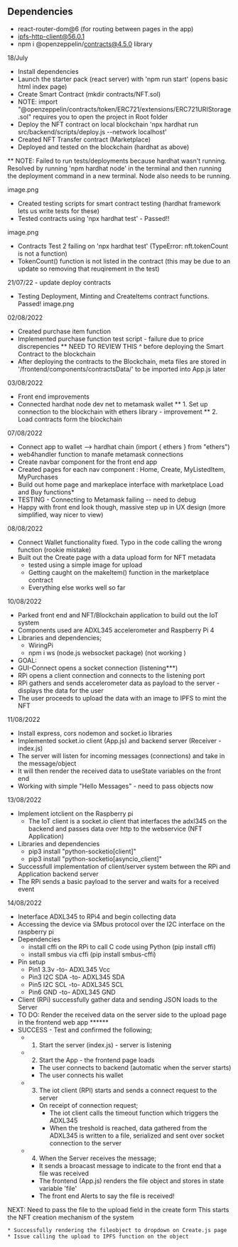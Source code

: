 
## Dependencies
* react-router-dom@6 (for routing between pages in the app)
* ipfs-http-client@56.0.1
* npm i @openzeppelin/contracts@4.5.0 library


18/July

* Install dependencies
* Launch the starter pack (react server) with 'npm run start' (opens basic html index page)
* Create Smart Contract (mkdir contracts/NFT.sol)
* NOTE: import "@openzeppelin/contracts/token/ERC721/extensions/ERC721URIStorage.sol" requires you to open the project in Root folder
* Deploy the NFT contract on local blockchain 'npx hardhat run src/backend/scripts/deploy.js --network localhost'
* Created NFT Transfer contract (Marketplace)
* Deployed and tested on the blockchain (hardhat as above)

** NOTE: Failed to run tests/deployments because hardhat wasn't running. Resolved by running 'npm hardhat node' in the terminal and then running the deployment command in a new terminal. Node also needs to be running. 

image.png

* Created testing scripts for smart contract testing (hardhat framework lets us write tests for these)
* Tested contracts using 'npx hardhat test' - Passed!!

image.png

* Contracts Test 2 failing on 'npx hardhat test' (TypeError: nft.tokenCount is not a function)
* TokenCount() function is not listed in the contract (this may be due to an update so removing that reuqirement in the test)


21/07/22 - update deploy contracts

* Testing Deployment, Minting and CreateItems contract functions. Passed!
image.png

02/08/2022
* Created purchase item function
* Implemented purchase function test script - failure due to price discrepencies
** NEED TO REVIEW THIS ^ before deploying the Smart Contract to the blockchain
* After deploying the contracts to the Blockchain, meta files are stored in '/frontend/components/contractsData/' to be imported into App.js later


03/08/2022
* Front end improvements
* Connected hardhat node dev net to metamask wallet
** 1. Set up connection to the blockchain with ethers library - improvement
** 2. Load contracts form the blockchain


07/08/2022
* Connect app to wallet --> hardhat chain (import { ethers }  from "ethers")
* web4handler function to manafe metamask connections
* Create navbar component for the front end app
* Created pages for each nav component : Home, Create, MyListedItem, MyPurchases
* Build out home page and markeplace interface with marketplace Load and Buy functions*
* TESTING - Connecting to Metamask failing -- need to debug
* Happy with front end look though, massive step up in UX design (more simplified, way nicer to view)

08/08/2022
* Connect Wallet functionality fixed. Typo in the code calling the wrong function (rookie mistake)
* Built out the Create page with a data upload form for NFT metadata
    * tested using a simple image for upload
    * Getting caught on the makeItem() function in the marketplace contract
    * Everything else works well so far


10/08/2022
* Parked front end and NFT/Blockchain application to build out the IoT system
* Components used are ADXL345 accelerometer and Raspberry Pi 4
* Libraries and dependencies;
    * WiringPi
    * npm i ws (node.js websocket package) (not working )
* GOAL: 
* GUI-Connect opens a socket connection (listening***)
* RPi opens a client connection and connects to the listening port
* RPi gathers and sends accelerometer data as payload to the server - displays the data for the user
* The user proceeds to upload the data with an image to IPFS to mint the NFT

11/08/2022
* Install express, cors nodemon and socket.io libraries
* Implemented socket.io client (App.js) and backend server (Receiver - index.js)
* The server will listen for incoming messages (connections) and take in the message/object
* It will then render the received data to useState variables on the front end
* Working with simple "Hello Messages" - need to pass objects now

13/08/2022
* Implement iotclient on the Raspberry pi
    * The IoT client is a socket.io client that interfaces the adxl345 on the backend and passes data over http to the webservice (NFT Application)
* Libraries and dependencies
    * pip3 install "python-socketio[client]"
    * pip3 install "python-socketio[asyncio_client]"
* Successfull implementation of client/server system between the RPi and Application backend server
* The RPi sends a basic payload to the server and waits for a received event


14/08/2022
* Ineterface ADXL345 to RPi4 and begin collecting data
* Accessing the device via SMbus protocol over the I2C interface on the raspberry pi
* Dependencies
    * install cffi on the RPi to call C code using Python (pip install cffi)
    * install smbus via cffi (pip install smbus-cffi)
* Pin setup  
    * Pin1 3.3v -to-  ADXL345 Vcc
    * Pin3 I2C SDA -to- ADXL345 SDA
    * Pin5 I2C SCL -to- ADXL345 SCL
    * Pin6 GND -to- ADXL345 GND
* Client (RPi) successfully gather data and sending JSON loads to the Server
* TO DO: Render the received data on the server side to the upload page in the frontend web app ******
* SUCCESS - Test and confirmed the following;
	- 1. Start the server (index.js) - server is listening
	- 2. Start the App - the frontend page loads
		- The user connects to backend (automatic when the server starts)
		- The user connects his wallet

	- 3. The iot client (RPI) starts and sends a connect request to the server
		- On receipt of connection request;
			- The iot client calls the timeout function which triggers the ADXL345
			- When the treshold is reached, data gathered from the ADXL345 is written to a file, serialized and sent over socket connection to the server

	- 4. When the Server receives the message;
		- It sends a broacast message to indicate to the front end that a file was received
		- The frontend (App.js) renders the file object and stores in state variable 'file'
		- The front end Alerts to say the file is received!

NEXT: Need to pass the file to the upload field in the create form
	This starts the NFT creation mechanism  of the system	

    * Successfully rendering the fileobject to dropdown on Create.js page
    * Issue calling the upload to IPFS function on the object
